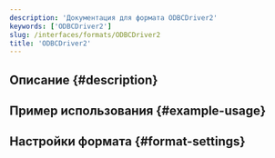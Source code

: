 ```yaml
---
description: 'Документация для формата ODBCDriver2'
keywords: ['ODBCDriver2']
slug: /interfaces/formats/ODBCDriver2
title: 'ODBCDriver2'
---
```


## Описание {#description}

## Пример использования {#example-usage}

## Настройки формата {#format-settings}
